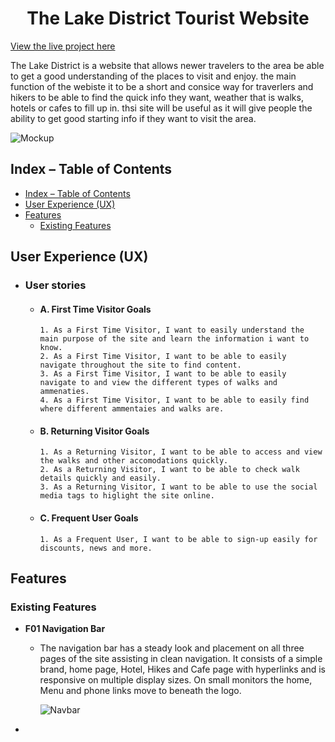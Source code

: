 <h1 align="center">The Lake District Tourist Website</h1>

[View the live project here](#)

The Lake District is a website that allows newer travelers to the area be able to get a good understanding of the places to visit and enjoy. the main function of the webiste it to be a short and consice way for traverlers and hikers to be able to find the quick info they want, weather that is walks, hotels or cafes to fill up in. thsi site will be useful as it will give people the ability to get good starting info if they want to visit the area.

![Mockup]()

## Index – Table of Contents

- [Index – Table of Contents](#index--table-of-contents)
- [User Experience (UX)](#user-experience-ux)
- [Features](#features)
  - [Existing Features](#existing-features)

## User Experience (UX)

* ### User stories

  * #### A. First Time Visitor Goals

        1. As a First Time Visitor, I want to easily understand the main purpose of the site and learn the information i want to know.
        2. As a First Time Visitor, I want to be able to easily navigate throughout the site to find content.
        3. As a First Time Visitor, I want to be able to easily navigate to and view the different types of walks and ammenaties.
        4. As a First Time Visitor, I want to be able to easily find where different ammentaies and walks are.

  * #### B. Returning Visitor Goals

        1. As a Returning Visitor, I want to be able to access and view the walks and other accomodations quickly.
        2. As a Returning Visitor, I want to be able to check walk details quickly and easily.
        3. As a Returning Visitor, I want to be able to use the social media tags to higlight the site online.

  * #### C. Frequent User Goals

        1. As a Frequent User, I want to be able to sign-up easily for discounts, news and more.

## Features

### Existing Features

* __F01 Navigation Bar__

  * The navigation bar has a steady look and placement on all three pages of the site assisting in clean navigation. It consists of a simple brand, home page, Hotel, Hikes and Cafe page with hyperlinks and is responsive on multiple display sizes. On small monitors the home, Menu and phone links move to beneath the logo. 

      ![Navbar](documentation/supp-images/f01-nav-bar.png)

* 